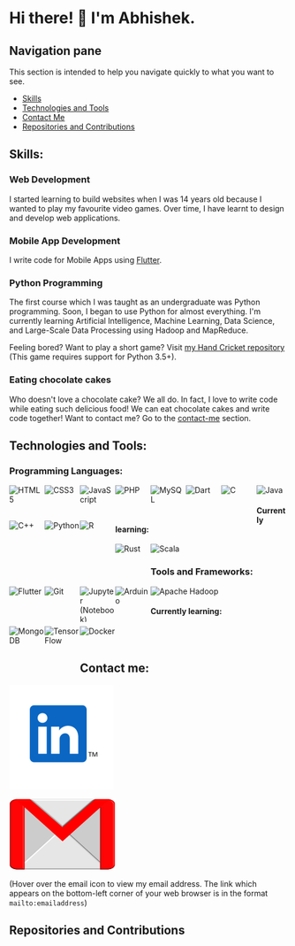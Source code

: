 # Hi there! 👋 I'm Abhishek.

<!--
**BurraAbhishek/BurraAbhishek** is a ✨ _special_ ✨ repository because its `README.md` (this file) appears on your GitHub profile.

Here are some ideas to get you started:

- 🔭 I’m currently working on ...
- 🌱 I’m currently learning ...
- 👯 I’m looking to collaborate on ...
- 🤔 I’m looking for help with ...
- 💬 Ask me about ...
- 📫 How to reach me: ...
- 😄 Pronouns: ...
- ⚡ Fun fact: ...
-->

## Navigation pane
This section is intended to help you navigate quickly to what you want to see.
- [Skills](https://github.com/burraabhishek#skills)
- [Technologies and Tools](https://github.com/burraabhishek#technologies-and-tools)
- [Contact Me](https://github.com/burraabhishek#contact-me)
- [Repositories and Contributions](https://github.com/burraabhishek#repositories-and-contributions)

## Skills:

### Web Development 

I started learning to build websites when I was 14 years old because I wanted to play my favourite video games. Over time, I have learnt to design and develop web applications.

### Mobile App Development

I write code for Mobile Apps using [Flutter](https://flutter.dev/).

### Python Programming

The first course which I was taught as an undergraduate was Python programming. Soon, I began to use Python for almost everything. I'm currently learning Artificial Intelligence, Machine Learning, Data Science, and Large-Scale Data Processing using Hadoop and MapReduce.

Feeling bored? Want to play a short game? Visit [my Hand Cricket repository](https://github.com/burraabhishek/python-hand-cricket) (This game requires support for Python 3.5+).

### Eating chocolate cakes

Who doesn't love a chocolate cake? We all do. In fact, I love to write code while eating such delicious food! We can eat chocolate cakes and write code together! Want to contact me? Go to the [contact-me](https://github.com/burraabhishek#contact-me) section.

## Technologies and Tools:
### Programming Languages:

<!-- HTML5 --><img src="https://github.com/BurraAbhishek/devicon/blob/master/icons/html5/html5-original-wordmark.svg" title="HyperText Markup Language, the standard markup language for webpages" alt="HTML5" height=64 width=64 align="left">
<!-- CSS3 --><img src="https://github.com/BurraAbhishek/devicon/blob/master/icons/css3/css3-original-wordmark.svg" title="Cascading Style Sheets, the style sheet language to design webpages" alt="CSS3" height=64 width=64 align="left">
<!-- JS --><img src="https://github.com/BurraAbhishek/devicon/blob/master/icons/javascript/javascript-original.svg" title="JavaScript, the core web-programming language" alt="JavaScript" height=64 width=64 align="left">
<!-- PHP --><img src="https://github.com/BurraAbhishek/devicon/blob/master/icons/php/php-original.svg" title="PHP Hypertext Preprocessor, connecting a webpage to a webserver" alt="PHP" height=64 width=64 align="left">
<!-- MySQL --><img src="https://github.com/BurraAbhishek/devicon/blob/master/icons/mysql/mysql-original-wordmark.svg" title="MySQL, a Structured Query Language (Database Management)" alt="MySQL" height=64 width=64 align="left">

<!-- Dart --><img src="https://github.com/BurraAbhishek/devicon/blob/master/icons/dart/dart-original-wordmark.svg" title="Dart, an open-source, scalable programming language, with robust libraries and runtimes, for building web, server and mobile apps" alt="Dart" height=64 width=64 align="left">

<!-- C --><img src="https://github.com/BurraAbhishek/devicon/blob/master/icons/c/c-original.svg" title="The C programming language" alt="C" height=64 width=64 align="left">
<!-- C++ --><img src="https://github.com/isocpp/logos/blob/master/cpp_logo.svg" title="C++, an improvement to the C language" alt="C++" height=64 width=64 align="left">
<!-- Python --><img src="https://github.com/BurraAbhishek/devicon/blob/master/icons/python/python-original-wordmark.svg" title="The Python programming language" alt="Python" height=64 width=64 align="left">
<!-- R --><img src="https://github.com/BurraAbhishek/devicon/blob/master/icons/r/r-original.svg" title="The R programming language" alt="R" height=64 width=64 align="left">
<!-- Java --><img src="https://github.com/BurraAbhishek/devicon/blob/master/icons/java/java-original-wordmark.svg" title="The Java programming language" alt="Java" height=64 width=64>

#### Currently learning:
<!-- Rust --><img src="https://github.com/BurraAbhishek/devicon/blob/master/icons/rust/rust-plain.svg" title="The Rust programming language" alt="Rust" height=64 width=64 align="left">
<!-- Scala --><img src="https://github.com/BurraAbhishek/devicon/blob/master/icons/scala/scala-original-wordmark.svg" title="The Scala programming language" alt="Scala" height=64 width=64>

### Tools and Frameworks:

<!-- Flutter --><img src="https://github.com/BurraAbhishek/devicon/blob/master/icons/flutter/flutter-original.svg" title="Flutter, an open-source UI Software Development Kit to write apps for Android, iOS and the web" alt="Flutter" height=64 width=64 align="left">
<!-- Git --><img src="https://github.com/BurraAbhishek/devicon/blob/master/icons/git/git-original-wordmark.svg" title="Git, a free and open-source version control system" alt="Git" height=64 width=64 align="left">
<!-- Jupyter --><img src="https://github.com/BurraAbhishek/devicon/blob/master/icons/jupyter/jupyter-original-wordmark.svg" title="Jupyter (Notebook), an open-source, web-based interactive development environment to create and share live code, graphics, maps, plots and visualizations." alt="Jupyter (Notebook)" height=64 width=64 align="left">
<!-- Arduino --><img src="https://github.com/BurraAbhishek/devicon/blob/master/icons/arduino/arduino-original-wordmark.svg" title="Arduino, an open-source electronics platform based on easy-to-use hardware and software." alt="Arduino" height=64 width=64 align="left"> 
<!-- Apache Hadoop --><img src="https://hadoop.apache.org/elephant.png" title="Apache Hadoop, software framework for big data and its processing using the MapReduce Framework." alt="Apache Hadoop" height=64 width=64> 


#### Currently learning:
<!-- MongoDB --><img src="https://github.com/BurraAbhishek/devicon/blob/master/icons/mongodb/mongodb-original-wordmark.svg" title="MongoDB, a NoSQL document-oriented database program which uses JSON-like documents with optional schemas" alt="MongoDB" height=64 width=64 align="left">
<!-- TensorFlow --><img src="https://github.com/BurraAbhishek/devicon/blob/master/icons/tensorflow/tensorflow-original-wordmark.svg" title="TensorFlow, an end-to-end open source platform for machine learning." alt="TensorFlow" height=64 width=64 align="left">
<!-- Docker --><img src="https://github.com/BurraAbhishek/devicon/blob/master/icons/docker/docker-original-wordmark.svg" title="Docker, OS-level virtualization in containers." alt="Docker" height=64 width=64>

<br />
<br />

## Contact me:

[<img src="https://github.com/BurraAbhishek/BurraAbhishek/blob/main/icons/profile_link/LinkedIn_TM_icon.png">](https://www.linkedin.com/in/abhishek-burra-3744b2202)

[<img src="https://github.com/BurraAbhishek/BurraAbhishek/blob/main/icons/mail_reference/mail-icon_reference.png" height=128 width=192>](mailto:burra.abhishek1@gmail.com)

(Hover over the email icon to view my email address. The link which appears on the bottom-left corner of your web browser is in the format `mailto:emailaddress`)

## Repositories and Contributions

